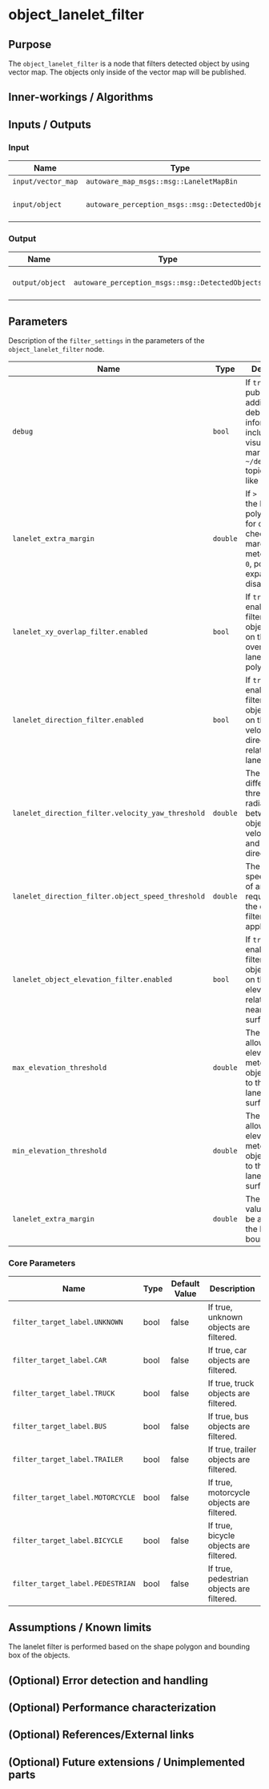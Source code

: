 # object_lanelet_filter

## Purpose

The `object_lanelet_filter` is a node that filters detected object by using vector map.
The objects only inside of the vector map will be published.

## Inner-workings / Algorithms

## Inputs / Outputs

### Input

| Name               | Type                                             | Description            |
| ------------------ | ------------------------------------------------ | ---------------------- |
| `input/vector_map` | `autoware_map_msgs::msg::LaneletMapBin`          | vector map             |
| `input/object`     | `autoware_perception_msgs::msg::DetectedObjects` | input detected objects |

### Output

| Name            | Type                                             | Description               |
| --------------- | ------------------------------------------------ | ------------------------- |
| `output/object` | `autoware_perception_msgs::msg::DetectedObjects` | filtered detected objects |

## Parameters

Description of the `filter_settings` in the parameters of the `object_lanelet_filter` node.

| Name                                              | Type     | Description                                                                                                                           |
| ------------------------------------------------- | -------- | ------------------------------------------------------------------------------------------------------------------------------------- |
| `debug`                                           | `bool`   | If `true`, publishes additional debug information, including visualization markers on the `~/debug/marker` topic for tools like RViz. |
| `lanelet_extra_margin`                            | `double` | If `> 0`, expands the lanelet polygons used for overlap checks by this margin (in meters). If `<= 0`, polygon expansion is disabled.  |
| `lanelet_xy_overlap_filter.enabled`               | `bool`   | If `true`, enables filtering of objects based on their overlap with lanelet polygons.                                                 |
| `lanelet_direction_filter.enabled`                | `bool`   | If `true`, enables filtering of objects based on their velocity direction relative to the lanelet.                                    |
| `lanelet_direction_filter.velocity_yaw_threshold` | `double` | The yaw angle difference threshold (in radians) between the object’s velocity vector and the lanelet direction.                       |
| `lanelet_direction_filter.object_speed_threshold` | `double` | The minimum speed (in m/s) of an object required for the direction filter to be applied.                                              |
| `lanelet_object_elevation_filter.enabled`         | `bool`   | If `true`, enables filtering of objects based on their elevation relative to the nearest lanelet surface.                             |
| `max_elevation_threshold`                         | `double` | The maximum allowable elevation (in meters) of an object relative to the nearest lanelet surface.                                     |
| `min_elevation_threshold`                         | `double` | The minimum allowable elevation (in meters) of an object relative to the nearest lanelet surface.                                     |
| `lanelet_extra_margin`                            | `double` | The margin value that will be added to the lanelet boundaries.                                                                        |

### Core Parameters

| Name                             | Type | Default Value | Description                               |
| -------------------------------- | ---- | ------------- | ----------------------------------------- |
| `filter_target_label.UNKNOWN`    | bool | false         | If true, unknown objects are filtered.    |
| `filter_target_label.CAR`        | bool | false         | If true, car objects are filtered.        |
| `filter_target_label.TRUCK`      | bool | false         | If true, truck objects are filtered.      |
| `filter_target_label.BUS`        | bool | false         | If true, bus objects are filtered.        |
| `filter_target_label.TRAILER`    | bool | false         | If true, trailer objects are filtered.    |
| `filter_target_label.MOTORCYCLE` | bool | false         | If true, motorcycle objects are filtered. |
| `filter_target_label.BICYCLE`    | bool | false         | If true, bicycle objects are filtered.    |
| `filter_target_label.PEDESTRIAN` | bool | false         | If true, pedestrian objects are filtered. |

## Assumptions / Known limits

The lanelet filter is performed based on the shape polygon and bounding box of the objects.

## (Optional) Error detection and handling

## (Optional) Performance characterization

## (Optional) References/External links

## (Optional) Future extensions / Unimplemented parts

